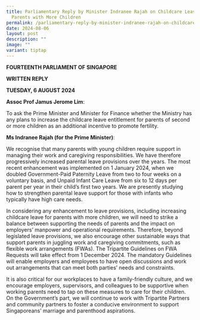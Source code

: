 ```yaml
---
title: Parliamentary Reply by Minister Indranee Rajah on Childcare Leave for
  Parents with More Children
permalink: /parliamentary-reply-by-minister-indranee-rajah-on-childcare-leave-for-parents-with-more-children/
date: 2024-08-06
layout: post
description: ""
image: ""
variant: tiptap
---
```

<p><strong>FOURTEENTH PARLIAMENT OF SINGAPORE</strong>
</p>
<p><strong>WRITTEN REPLY</strong>&nbsp;</p>
<p><strong>TUESDAY, 6 AUGUST 2024</strong>
</p>
<p></p>
<p><strong>Assoc Prof Jamus Jerome Lim</strong>:</p>
<p>To ask the Prime Minister and Minister for Finance whether the Ministry
has any plans to increase the childcare leave entitlement for parents of
second or more children as an additional incentive to promote fertility.</p>
<p><strong>Ms Indranee Rajah (for the Prime Minister)</strong>:</p>
<p>We recognise that many parents with young children require support in
managing their work and caregiving responsibilities. We have therefore
progressively increased parental leave provisions over the years. The most
recent enhancement was implemented on 1 January 2024, when we doubled Government-Paid
Paternity Leave from two to four weeks on a voluntary basis, and Unpaid
Infant Care Leave from six to 12 days per parent per year in their child’s
first two years. We are presently studying how to strengthen parental leave
support for those with infants who typically have high care needs.&nbsp;</p>
<p>In considering any enhancement to leave provisions, including increasing
childcare leave for parents with more children, we will need to strike
a balance between supporting the needs of parents and the impact on employers’
manpower and operational requirements. Therefore, beyond legislated leave
provisions, we also encourage other sustainable ways that support parents
in juggling work and caregiving commitments, such as flexible work arrangements
(FWAs). The Tripartite Guidelines on FWA Requests will take effect from
1 December 2024. The mandatory Guidelines will enable employers and employees
to have open discussions and work out arrangements that can meet both parties’
needs and constraints.</p>
<p>It is also critical for our workplaces to have a family-friendly culture,
and we encourage employers, supervisors, and colleagues to be supportive
when working parents need to tap on these measures to care for their children.
On the Government’s part, we will continue to work with Tripartite Partners
and community partners to foster a conducive environment to support Singaporeans’
marriage and parenthood aspirations.</p>